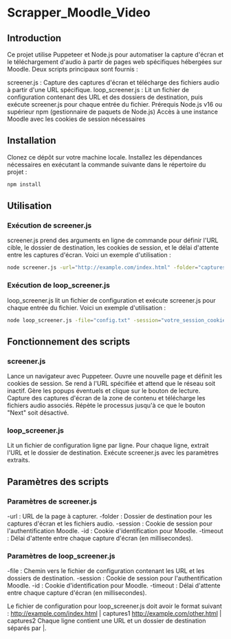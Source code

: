 # Scrapper_Moodle_Video
## Introduction
Ce projet utilise Puppeteer et Node.js pour automatiser la capture d'écran et le téléchargement d'audio à partir de pages web spécifiques hébergées sur Moodle. Deux scripts principaux sont fournis :

screener.js : Capture des captures d'écran et télécharge des fichiers audio à partir d'une URL spécifique.
loop_screener.js : Lit un fichier de configuration contenant des URL et des dossiers de destination, puis exécute screener.js pour chaque entrée du fichier.
Prérequis
Node.js v16 ou supérieur
npm (gestionnaire de paquets de Node.js)
Accès à une instance Moodle avec les cookies de session nécessaires

## Installation
Clonez ce dépôt sur votre machine locale.
Installez les dépendances nécessaires en exécutant la commande suivante dans le répertoire du projet :
```bash
npm install
```

## Utilisation
### Exécution de screener.js
screener.js prend des arguments en ligne de commande pour définir l'URL cible, le dossier de destination, les cookies de session, et le délai d'attente entre les captures d'écran. Voici un exemple d'utilisation :

```bash
node screener.js -url="http://example.com/index.html" -folder="captures" -session="votre_session_cookie" -id="votre_id_cookie" -timeout=4000
```

### Exécution de loop_screener.js
loop_screener.js lit un fichier de configuration et exécute screener.js pour chaque entrée du fichier. Voici un exemple d'utilisation :

```bash
node loop_screener.js -file="config.txt" -session="votre_session_cookie" -id="votre_id_cookie" -timeout=4000
```

## Fonctionnement des scripts
### screener.js
Lance un navigateur avec Puppeteer.
Ouvre une nouvelle page et définit les cookies de session.
Se rend à l'URL spécifiée et attend que le réseau soit inactif.
Gère les popups éventuels et clique sur le bouton de lecture.
Capture des captures d'écran de la zone de contenu et télécharge les fichiers audio associés.
Répète le processus jusqu'à ce que le bouton "Next" soit désactivé.

### loop_screener.js
Lit un fichier de configuration ligne par ligne.
Pour chaque ligne, extrait l'URL et le dossier de destination.
Exécute screener.js avec les paramètres extraits.

## Paramètres des scripts
### Paramètres de screener.js
-url : URL de la page à capturer.
-folder : Dossier de destination pour les captures d'écran et les fichiers audio.
-session : Cookie de session pour l'authentification Moodle.
-id : Cookie d'identification pour Moodle.
-timeout : Délai d'attente entre chaque capture d'écran (en millisecondes).
### Paramètres de loop_screener.js
-file : Chemin vers le fichier de configuration contenant les URL et les dossiers de destination.
-session : Cookie de session pour l'authentification Moodle.
-id : Cookie d'identification pour Moodle.
-timeout : Délai d'attente entre chaque capture d'écran (en millisecondes).

Le fichier de configuration pour loop_screener.js doit avoir le format suivant :
http://example.com/index.html | captures1
http://example.com/other.html | captures2
Chaque ligne contient une URL et un dossier de destination séparés par |.